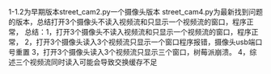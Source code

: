 1-1.2为早期版本street_cam2.py一个摄像头版本 street_cam4.py为最新找到问题的版本，总结打开3个摄像头不读入视频流和只显示一个视频流的窗口，程序正常，
总结：1，打开3个摄像头不读入视频流和只显示一个视频流的窗口，程序正常，
      2，打开3个摄像头读入3个视频流只显示一个窗口程序报错，摄像头usb端口号重置
      3，打开3个摄像头读入3个视频流只显示三个窗口，树莓派崩溃。
      4，综述三个视频流同时读入可能会导致交换缓存不足

